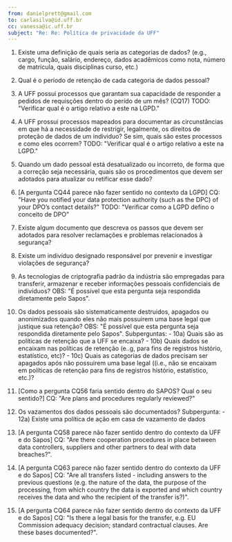 ```yaml
---
from: danielprett@gmail.com
to: carlasilva@id.uff.br
cc: vanessa@ic.uff.br
subject: "Re: Re: Política de privacidade da UFF"
---
```


1) Existe uma definição de quais seria as categorias de dados? (e.g., cargo, função, salário, endereço, dados acadêmicos como nota, número de matrícula, quais disciplinas curso, etc.)

2) Qual é o período de retenção de cada categoria de dados pessoal?

3) A UFF possui processos que garantam sua capacidade de responder a pedidos de requisções dentro do perído de um mês? (CQ17)
    TODO: "Verificar qual é o artigo relativo a este na LGPD."

4) A UFF prossui processos mapeados para documentar as circunstâncias em que há a necessidade de restrigir, legalmente, os direitos de proteção de dados de um individuo? Se sim, quais são estes processos e como eles ocorrem?
    TODO: "Verificar qual é o artigo relativo a este na LGPD."

5) Quando um dado pessoal está desatualizado ou incorreto, de forma que a correção seja necessária, quais são os procedimentos que devem ser adotados para atualizar ou retificar esse dado?

6) [A pergunta CQ44 parece não fazer sentido no contexto da LGPD]
    CQ: "Have you notified your data protection authority (such as the DPC) of your DPO’s contact details?"
    TODO: "Verificar como a LGPD defino o conceito de DPO"

7) Existe algum documento que descreva os passos que devem ser adotados para resolver reclamações e problemas relacionados à segurança?

8) Existe um indivíduo designado responsável por prevenir e investigar violações de segurança?

9) As tecnologias de criptografia padrão da indústria são empregadas para transferir, armazenar e receber informações pessoais confidenciais de indivíduos?
    OBS: "É possível que esta pergunta seja respondida diretamente pelo Sapos".

10) Os dados pessoais são sistematicamente destruidos, apagados ou anonimizados quando eles não mais possuirem uma base legal que justique sua retenção?
    OBS: "É possível que esta pergunta seja respondida diretamente pelo Sapos".
    Subperguntas:
        - 10a) Quais são as políticas de retenção que a UFF se encaixa?
        - 10b) Quais dados se encaixam nas políticas de retenção (e..g, para fins de registros histório, estatístico, etc)?
        - 10c) Quais as categorias de dados precisam ser apagados após não possuirem uma base legal ((i.e., não se encaixam em políticas de retenção para fins de registros histório, estatístico, etc.)?

11) [Como a pergunta CQ56 faria sentido dentro do SAPOS? Qual o seu sentido?]
    CQ: "Are plans and procedures regularly reviewed?"

12) Os vazamentos dos dados pessoais são documentados?
    Subpergunta:
        - 12a) Existe uma política de ação em casa de vazamento de dados

13) [A pergunta CQ58 parece não fazer sentido dentro do contexto da UFF e do Sapos]
    CQ: "Are there cooperation procedures in place between data controllers, suppliers and other partners to deal with data breaches?".

14) [A pergunta CQ63 parece não fazer sentido dentro do contexto da UFF e do Sapos]
    CQ: "Are all transfers listed - including answers to the previous questions (e.g. the nature of the data, the purpose of the processing, from which country the data is exported and which country receives the data and who the recipient of the transfer is?)".

15) [A pergunta CQ64 parece não fazer sentido dentro do contexto da UFF e do Sapos]
    CQ: "Is there a legal basis for the transfer, e.g. EU Commission adequacy decision; standard contractual clauses. Are these bases documented?".

